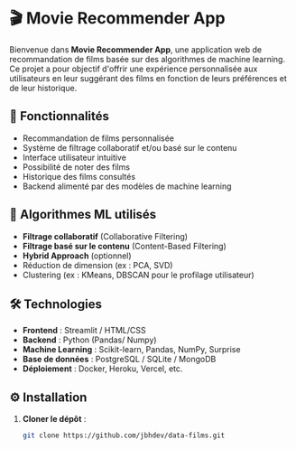 # 🎬 Movie Recommender App

Bienvenue dans **Movie Recommender App**, une application web de recommandation de films basée sur des algorithmes de machine learning. Ce projet a pour objectif d'offrir une expérience personnalisée aux utilisateurs en leur suggérant des films en fonction de leurs préférences et de leur historique.

## 🚀 Fonctionnalités

- Recommandation de films personnalisée
- Système de filtrage collaboratif et/ou basé sur le contenu
- Interface utilisateur intuitive
- Possibilité de noter des films
- Historique des films consultés
- Backend alimenté par des modèles de machine learning

## 🧠 Algorithmes ML utilisés

- **Filtrage collaboratif** (Collaborative Filtering)
- **Filtrage basé sur le contenu** (Content-Based Filtering)
- **Hybrid Approach** (optionnel)
- Réduction de dimension (ex : PCA, SVD)
- Clustering (ex : KMeans, DBSCAN pour le profilage utilisateur)

## 🛠️ Technologies

- **Frontend** : Streamlit / HTML/CSS
- **Backend** : Python (Pandas/ Numpy)
- **Machine Learning** : Scikit-learn, Pandas, NumPy, Surprise
- **Base de données** : PostgreSQL / SQLite / MongoDB
- **Déploiement** : Docker, Heroku, Vercel, etc.

## ⚙️ Installation

1. **Cloner le dépôt** :

   ```bash
   git clone https://github.com/jbhdev/data-films.git
   
